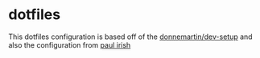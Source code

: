 # dotfiles
This dotfiles configuration is based off of the [donnemartin/dev-setup](https://github.com/donnemartin/dev-setup) and also the configuration from [paul irish](https://github.com/paulirish/dotfiles)
